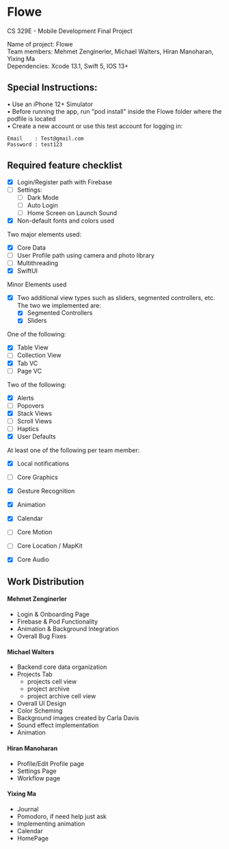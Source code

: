 # Flowe
CS 329E - Mobile Development Final Project

Name of project: Flowe  
Team members: Mehmet Zenginerler, Michael Walters, Hiran Manoharan, Yixing Ma  
Dependencies: Xcode 13.1, Swift 5, IOS 13+  


## Special Instructions:
• Use an iPhone 12+ Simulator  
• Before running the app, run "pod install" inside the Flowe folder where the podfile is located  
• Create a new account or use this test account for logging in:  
```
Email    : Test@gmail.com
Password : test123
```


## Required feature checklist
- [x] Login/Register path with Firebase
- [ ] Settings:
  - [ ] Dark Mode
  - [ ] Auto Login
  - [ ] Home Screen on Launch Sound
- [x] Non-default fonts and colors used

Two major elements used:
- [x] Core Data
- [ ] User Profile path using camera and photo library
- [ ] Multithreading
- [x] SwiftUI

Minor Elements used
- [x] Two additional view types such as sliders, segmented controllers, etc. The two we implemented are:  
  - [X] Segmented Controllers
  - [x] Sliders

One of the following:
- [x] Table View
- [ ] Collection View
- [x] Tab VC
- [ ] Page VC

Two of the following:
- [x] Alerts
- [ ] Popovers
- [x] Stack Views
- [ ] Scroll Views
- [ ] Haptics
- [x] User Defaults

At least one of the following per team member:
- [x] Local notifications
- [ ] Core Graphics
- [x] Gesture Recognition
- [x] Animation
- [x] Calendar
- [ ] Core Motion
- [ ] Core Location / MapKit
- [x] Core Audio


## Work Distribution

#### Mehmet Zenginerler
- Login & Onboarding Page
- Firebase & Pod Functionality
- Animation & Background Integration
- Overall Bug Fixes

#### Michael Walters
- Backend core data organization
- Projects Tab
    - projects cell view
    - project archive
    - project archive cell view
- Overall UI Design
- Color Scheming
- Background images created by Carla Davis
- Sound effect implementation
- Animation

#### Hiran Manoharan
- Profile/Edit Profile page
- Settings Page
- Workflow page

#### Yixing Ma
- Journal
- Pomodoro, if need help just ask
- Implementing animation
- Calendar
- HomePage
